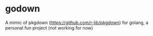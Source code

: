 # godown
A mimic of pkgdown (https://github.com/r-lib/pkgdown) for golang, a personal fun project (not working for now)
